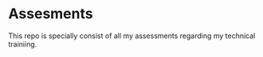 # Assesments
This repo is specially consist of all my assessments regarding my technical trainiing.
